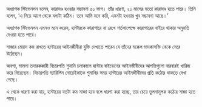 অধ্যাপক স্টিভেনসন বলেন, কারাদণ্ড হওয়ার সম্ভাবনা ৫০ ভাগ। তাঁর ধারণা, ২০ মাসের মতো কারাদণ্ড হতে পারে। তিনি বলেন, ‘এ নিয়ে আগে থেকে বলাটা কঠিন। তবে আমি মনে করি, এমনটা হওয়ার খুব সম্ভাবনা আছে।’

অধ্যাপক স্টিভেনসন এমনও মনে করেন, হান্টারকে কারাগারে না রেখে শর্তসাপেক্ষে কারাগারের বাইরে থাকার অনুমতি দেওয়া হতে পারে।

সাজার মেয়াদ কম রাখতে হান্টারের আইনজীবীরা যুক্তি দেখাতে পারেন যে তাঁদের মক্কেল মাদকাসক্তি থেকে সেরে উঠেছেন।

অবশ্য, মামলা তদারককারী বিচারপতি শুনানি চলাকালে হান্টার বাইডেনের আইনজীবীদের আপত্তিগুলো বারবারই খারিজ করে দিয়েছেন। বিচারপতি ম্যারিলিন নোরেইকাকে শুনানির সময় হান্টারের আইনজীবীদের প্রতি কঠোর থাকতে দেখা গেছে।

এ থেকে ধারণা করা যায়, হান্টারের যতটা কম সাজা হবে বলে ধারণা করা হচ্ছে, তার চেয়ে তুলনামূলক কঠোর সাজা হতে পারে।
